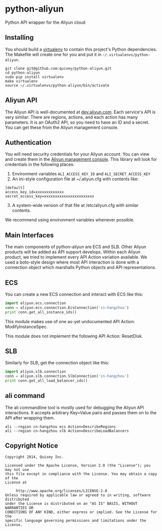python-aliyun
=============

Python API wrapper for the Aliyun cloud

Installing
----------

You should build a [virtualenv][virtualenv] to contain this project's Python dependencies. The Makefile will create one for you and put it in `~/.virtualenvs/python-aliyun`.
```
git clone git@github.com:quixey/python-aliyun.git
cd python-aliyun
sudo pip install virtualenv
make virtualenv
source ~/.virtualenvs/python-aliyun/bin/activate
```

Aliyun API
----------

The Aliyun API is well-documented at [dev.aliyun.com](http://dev.aliyun.com/thread.php?spm=0.0.0.0.MqTmNj&fid=8).
Each service's API is very similar: There are regions, actions, and each action has many parameters.
It is an OAuth2 API, so you need to have an ID and a secret. You can get these from the Aliyun management console.

Authentication
--------------

You will need security credentials for your Aliyun account. You can view and
create them in the [Aliyun management console](http://console.aliyun.com). This
library will look for credentials in the following places:

 1. Environment variables `ALI_ACCESS_KEY_ID` and `ALI_SECRET_ACCESS_KEY`
 1. An ini-style configuration file at ~/.aliyun.cfg with contents like:
```
[default]
access_key_id=xxxxxxxxxxxxx
secret_access_key=xxxxxxxxxxxxxxxxxxxxxxx
```
 3. A system-wide version of that file at /etc/aliyun.cfg with similar contents.

We recommend using environment variables whenever possible.

Main Interfaces
---------------

The main components of python-aliyun are ECS and SLB. Other Aliyun products will
be added as API support develops. Within each Aliyun product, we tried to
implement every API Action variation available. We used a boto-style design
where most API interaction is done with a connection object which marshalls
Python objects and API representations.

ECS
---

You can create a new ECS connection and interact with ECS like this:
```python
import aliyun.ecs.connection
conn = aliyun.ecs.connection.EcsConnection('cn-hangzhou')
print conn.get_all_instance_ids()
```

This module makes use of one as-yet undocumented API Action: ModifyInstanceSpec.

This module does not implement the following API Action: ResetDisk.

SLB
---

Similarly for SLB, get the connection object like this:
```python
import aliyun.slb.connection
conn = aliyun.slb.connection.SlbConnection('cn-hangzhou')
print conn.get_all_load_balancer_ids()
```

ali command
-----------

The ali commandline tool is mostly used for debugging the Aliyun API interactions.
It accepts arbitrary Key=Value pairs and passes them on to the API after wrapping them.

```shell
ali --region cn-hangzhou ecs Action=DescribeRegions
ali --region cn-hangzhou slb Action=DescribeLoadBalancers
```

Copyright Notice
---------
```
Copyright 2014, Quixey Inc.

Licensed under the Apache License, Version 2.0 (the "License"); you may not use
this file except in compliance with the License. You may obtain a copy of the
License at

     http://www.apache.org/licenses/LICENSE-2.0
Unless required by applicable law or agreed to in writing, software distributed
under the License is distributed on an "AS IS" BASIS, WITHOUT WARRANTIES OR
CONDITIONS OF ANY KIND, either express or implied. See the License for the
specific language governing permissions and limitations under the License.
```

[virtualenv]: http://docs.python-guide.org/en/latest/dev/virtualenvs/
